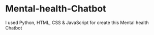 # Mental-health-Chatbot
I used Python, HTML, CSS &amp; JavaScript for create this Mental health Chatbot
